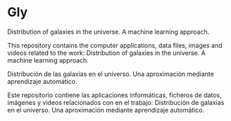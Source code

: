 # Gly
Distribution of galaxies in the universe. A machine learning approach.

This repository contains the computer applications, data files, images and videos related to the work: Distribution of galaxies in the universe. A machine learning approach.


Distribución de las galaxias en el universo. Una aproximación mediante aprendizaje automático.

Este repositorio contiene las aplicaciones informáticas, ficheros de datos, imágenes y videos relacionados con en el trabajo: Distribución de galaxias en el universo. Una aproximación mediante aprendizaje automático.
